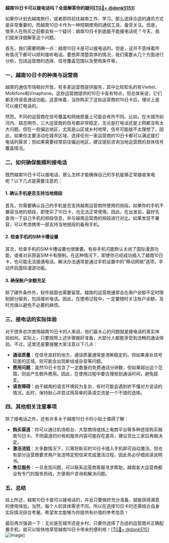 **越南10日卡可以接电话吗？全面解答你的疑问[[TG💪+ @donk5151](https://t.me/s/donk5151)]**

如果你计划去越南旅行，或者即将前往越南工作、学习，那么选择合适的通讯方式是非常重要的。而越南10日卡作为一种短期使用的通信工具，备受关注。但是，很多人在购买之前都会有一个疑问：越南10日卡到底能不能接电话呢？今天，我们就来详细解答这个问题。

首先，我们需要明确一点：越南10日卡是可以接电话的。但是，这并不意味着所有情况下都可以顺利接听电话。要想弄清楚具体的情况，我们需要从几个方面进行分析，包括运营商的选择、信号覆盖范围以及使用条件等。

### **一、越南10日卡的种类与运营商**

越南的通信市场相对开放，有多家运营商提供服务，其中比较知名的有Viettel、Mobifone和Vinaphone。这些运营商提供的10日卡各有特点，但总体来说，它们都支持语音通话功能。这意味着，当你购买了这些运营商的10日卡后，理论上是可以接打电话的。

然而，不同的运营商在信号覆盖和网络质量上可能会有所不同。比如，在大城市如河内、胡志明市，三大运营商的信号都非常稳定，无论是打电话还是上网都没有太大问题。但在一些偏远地区，尤其是山区或乡村地带，信号可能就不太理想了。因此，如果你主要活动在城市区域，选择任何一家运营商的10日卡都可以满足接打电话的需求；但如果需要经常前往偏远地区，建议提前咨询当地运营商的具体信号覆盖情况。

### **二、如何确保能顺利接电话**

既然越南10日卡可以接电话，那么怎样才能确保自己的手机能够正常接收来电呢？以下几点是需要注意的：

#### **1. 确认手机是否支持当地频段**
首先，你需要确认自己的手机是否支持越南运营商所使用的频段。如果你的手机不兼容当地的频段，即使买了10日卡，也无法正常使用。因此，在出发前，最好先查询一下自己手机的频段信息，并与越南运营商的频段进行对比。如果发现不兼容，可以考虑携带一部支持当地频段的备用手机。

#### **2. 检查手机的SIM卡槽设置**
其次，检查手机的SIM卡槽设置也很重要。有些手机可能默认关闭了国际漫游功能，或者对非原装SIM卡有限制。在这种情况下，即使你已经成功插入了越南10日卡，也可能无法接通电话。解决办法通常是通过手机设置中的“移动网络”选项，手动开启国际漫游功能。

#### **3. 确保账户余额充足**
除了硬件条件外，软件层面也需要留意。越南的运营商通常会在用户余额不足时限制部分服务，包括接听电话。因此，在使用过程中，一定要随时关注账户余额，及时充值以避免不必要的麻烦。

### **三、接电话的实际体验**

对于很多初次使用越南10日卡的人来说，他们最关心的问题就是接电话的真实体验如何。实际上，只要按照上述步骤做好准备，大部分人都能享受到流畅的通话体验。不过，这里还是要提醒大家注意以下几点：

- **通话质量**：在信号良好的地方，通话质量通常是清晰稳定的。但如果身处信号较差的区域，则可能会出现断线或杂音等问题。
- **费用问题**：虽然10日卡包含了一定数量的免费通话分钟数，但如果超出这个范围，则会产生额外费用。因此，在使用过程中要合理规划通话时间，避免超支。
- **语言障碍**：由于越南的语言环境较为复杂，有时可能会遇到听不懂对方说话的情况。此时，保持耐心并尝试用简单的英语交流是一个不错的选择。

### **四、其他相关注意事项**

除了接电话之外，还有许多关于越南10日卡的小贴士值得了解：

- **购买渠道**：你可以通过机场柜台、大型商场或线上电商平台等多种途径购买越南10日卡。不同渠道的价格和服务内容可能存在差异，建议货比三家后再做决定。
- **激活流程**：大多数情况下，只需将新买的10日卡插入手机即可自动激活。但也有部分运营商要求用户发送特定短信来完成激活过程，因此务必仔细阅读说明书。
- **售后服务**：一旦发现问题，可以联系运营商客服寻求帮助。越南各大运营商都设有专门的服务热线，方便用户咨询和解决问题。

### **五、总结**

综上所述，越南10日卡是可以接电话的，并且只要做好充分准备，就能获得满意的使用体验。当然，每个人的具体需求不同，所以在选择10日卡时还需结合自身实际情况综合考量。希望本文能够为你提供有价值的参考信息！

最后再次强调一下：无论是在城市还是乡村，只要你选择了合适的运营商并正确配置手机，就可以愉快地享受越南10日卡带来的便利啦！[[TG💪+ @donk5151](https://t.me/s/donk5151) ![Image](https://i.postimg.cc/rwNCRYN7/Snipaste-2025-04-30-17-27-05.png)]
